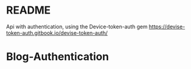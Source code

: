 # README

Api with authentication, using the Device-token-auth gem
https://devise-token-auth.gitbook.io/devise-token-auth/

# Blog-Authentication

